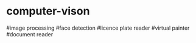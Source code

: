 # computer-vison
#image processing
#face detection
#licence plate reader
#virtual painter
#document reader
